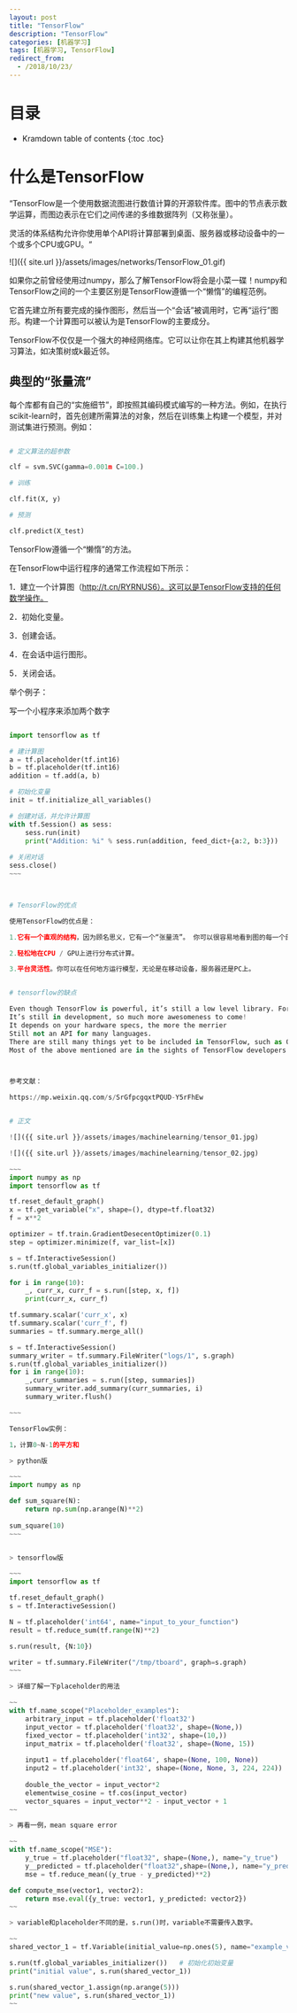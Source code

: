 ```yaml
---
layout: post
title: "TensorFlow"
description: "TensorFlow"
categories: [机器学习]
tags: [机器学习, TensorFlow]
redirect_from:
  - /2018/10/23/
---
```


# 目录

* Kramdown table of contents
{:toc .toc}


# 什么是TensorFlow

“TensorFlow是一个使用数据流图进行数值计算的开源软件库。图中的节点表示数学运算，而图边表示在它们之间传递的多维数据阵列（又称张量）。

灵活的体系结构允许你使用单个API将计算部署到桌面、服务器或移动设备中的一个或多个CPU或GPU。“

![]({{ site.url }}/assets/images/networks/TensorFlow_01.gif)


如果你之前曾经使用过numpy，那么了解TensorFlow将会是小菜一碟！numpy和TensorFlow之间的一个主要区别是TensorFlow遵循一个“懒惰”的编程范例。

它首先建立所有要完成的操作图形，然后当一个“会话”被调用时，它再“运行”图形。构建一个计算图可以被认为是TensorFlow的主要成分。

TensorFlow不仅仅是一个强大的神经网络库。它可以让你在其上构建其他机器学习算法，如决策树或k最近邻。

## 典型的“张量流”

每个库都有自己的“实施细节”，即按照其编码模式编写的一种方法。例如，在执行scikit-learn时，首先创建所需算法的对象，然后在训练集上构建一个模型，并对测试集进行预测。例如：

~~~ python 

# 定义算法的超参数

clf = svm.SVC(gamma=0.001m C=100.)

# 训练

clf.fit(X, y)

# 预测

clf.predict(X_test)
~~~

TensorFlow遵循一个“懒惰”的方法。

在TensorFlow中运行程序的通常工作流程如下所示：

1．建立一个计算图（http://t.cn/RYRNUS6）。这可以是TensorFlow支持的任何数学操作。

2．初始化变量。

3．创建会话。

4．在会话中运行图形。

5．关闭会话。


举个例子：

写一个小程序来添加两个数字

~~~~ python 

import tensorflow as tf

# 建计算图
a = tf.placeholder(tf.int16)
b = tf.placeholder(tf.int16)
addition = tf.add(a, b)

# 初始化变量
init = tf.initialize_all_variables()

# 创建对话，并允许计算图
with tf.Session() as sess:
	sess.run(init)
	print("Addition: %i" % sess.run(addition, feed_dict+{a:2, b:3}))
	
# 关闭对话
sess.close()
~~~



# TensorFlow的优点

使用TensorFlow的优点是：

1.它有一个直观的结构，因为顾名思义，它有一个“张量流”。 你可以很容易地看到图的每一个部分。

2.轻松地在CPU / GPU上进行分布式计算。

3.平台灵活性。你可以在任何地方运行模型，无论是在移动设备，服务器还是PC上。


# tensorflow的缺点

Even though TensorFlow is powerful, it’s still a low level library. For example, it can be considered as a machine level language. But for most of the purpose, you need modularity and high level interface such as keras
It’s still in development, so much more awesomeness to come!
It depends on your hardware specs, the more the merrier
Still not an API for many languages.
There are still many things yet to be included in TensorFlow, such as OpenCL support.
Most of the above mentioned are in the sights of TensorFlow developers. They have made a roadmap for specifying how the library should be developed in the future.



参考文献：

https://mp.weixin.qq.com/s/SrGfpcgqxtPQUD-Y5rFhEw


# 正文

![]({{ site.url }}/assets/images/machinelearning/tensor_01.jpg)

![]({{ site.url }}/assets/images/machinelearning/tensor_02.jpg)

~~~
import numpy as np
import tensorflow as tf

tf.reset_default_graph()
x = tf.get_variable("x", shape=(), dtype=tf.float32)
f = x**2

optimizer = tf.train.GradientDesecentOptimizer(0.1)
step = optimizer.minimize(f, var_list=[x])

s = tf.InteractiveSession()
s.run(tf.global_variables_initializer())

for i in range(10):
	_, curr_x, curr_f = s.run([step, x, f])
	print(curr_x, curr_f)

tf.summary.scalar('curr_x', x)
tf.summary.scalar('curr_f', f)
summaries = tf.summary.merge_all()

s = tf.InteractiveSession()
summary_writer = tf.summary.FileWriter("logs/1", s.graph)
s.run(tf.global_variables_initializer())
for i in range(10):
	_,curr_summaries = s.run([step, summaries])
	summary_writer.add_summary(curr_summaries, i)
	summary_writer.flush()

~~~

TensorFlow实例：

1，计算0~N-1的平方和

> python版

~~~
import numpy as np

def sum_square(N):
	return np.sum(np.arange(N)**2)
	
sum_square(10)
~~~


> tensorflow版

~~~
import tensorflow as tf

tf.reset_default_graph()
s = tf.InteractiveSession()

N = tf.placeholder('int64', name="input_to_your_function")     
result = tf.reduce_sum(tf.range(N)**2)

s.run(result, {N:10})

writer = tf.summary.FileWriter("/tmp/tboard", graph=s.graph)
~~~

> 详细了解一下placeholder的用法

~~
with tf.name_scope("Placeholder_examples"):
	arbitrary_input = tf.placeholder('float32')
	input_vector = tf.placeholder('float32', shape=(None,))
	fixed_vector = tf.placeholder('int32', shape=(10,))
	input_matrix = tf.placeholder('float32', shape=(None, 15))
	
	input1 = tf.placeholder('float64', shape=(None, 100, None))
	input2 = tf.placeholder('int32', shape=(None, None, 3, 224, 224))
	
	double_the_vector = input_vector*2
	elementwise_cosine = tf.cos(input_vector)
	vector_squares = input_vector**2 - input_vector + 1
~~

> 再看一例，mean square error

~~
with tf.name_scope("MSE"):
	y_true = tf.placeholder("float32", shape=(None,), name="y_true")
	y__predicted = tf.placeholder("float32",shape=(None,), name="y_predicted")
	mse = tf.reduce_mean((y_true - y_predicted)**2)

def compute_mse(vector1, vector2):
	return mse.eval({y_true: vector1, y_predicted: vector2})
~~

> variable和placeholder不同的是，s.run()时，variable不需要传入数字。

~~
shared_vector_1 = tf.Variable(initial_value=np.ones(5), name="example_variable")   # 先创建一个变量

s.run(tf.global_variables_initializer())   # 初始化初始变量
print("initial value", s.run(shared_vector_1))

s.run(shared_vector_1.assign(np.arange(5)))
print("new value", s.run(shared_vector_1))
~~









